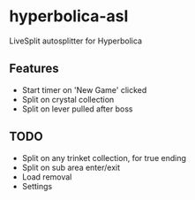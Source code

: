 # hyperbolica-asl

LiveSplit autosplitter for Hyperbolica

## Features
 - Start timer on 'New Game' clicked
 - Split on crystal collection
 - Split on lever pulled after boss

## TODO
 - Split on any trinket collection, for true ending
 - Split on sub area enter/exit
 - Load removal
 - Settings